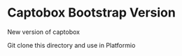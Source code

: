 # Captobox Bootstrap Version
New version of captobox

Git clone this directory and use in Platformio
